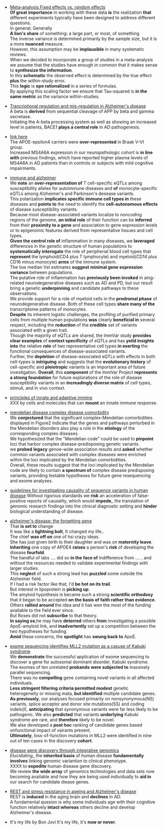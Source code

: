  * [Meta-analysis Fixed effects vs. random effects](http://www.meta-analysis.com/downloads/Meta-analysis%20fixed%20effect%20vs%20random%20effects.pdf)  
  __Of great importance__ in working with these data __is__ the realization __that__ different experiments typically have been designed to address different questions.  
  In general; Generally  
  __A lion's share__ of something: a large part, or most, of something  
  The inverse variance is determined primarily by the sample size, but it is a more __nuanced__ measure.  
  However, this assumption may be __implausible__ in many systematic reviews.  
  When we decided to incorporate a group of studies in a meta-analysis we assume that the studies have enough in common that it makes sense to __synthesize the information__.  
  In this __schematic__ the observed effect is determined by the true effect __plus__ the within-study error.  
  This __logic__ is __ope rationalized__ in a series of formulas.  
  By applying this scaling factor we ensure that Tau-squared is __in the same metric__ as the variance within-studies.  

* [Trancriptional regulation and mis-regulation in Alzheimer's disease](http://www.molecularbrain.com/content/pdf/1756-6606-6-44.pdf)  
  A beta is __derived__ from sequential cleavage of APP by beta and gamma secretase.  
  Initiating the A-beta processing system as well as showing an increased level in patients, BACE1 __plays a central role__ in AD pathogenesis.  

* [link here](http://www.sciencedirect.com/science/article/pii/S0197458014005983)  
  The APOE-epsilon4 carriers were __over-represented__ in Braak V-VI group.  
  Increased MS4A6A expression in our neuropathologic cohort is __in line with__ previous findings, which have reported higher plasma levels of MS4A6A in AD patients than in controls or subjects with mild cognitive impairments.  

* [immune and alzheimer](http://www.sciencemag.org/content/344/6183/519.long)  
  We __note__ an __over-representation of__ T cell-specific eQTLs among susceptibility alleles for autoimmune diseases and __of__ monocyte-specific eQTLs among Alzheimer's and Parkinson's desease variants.   
  This polarization __implicates specific immune cell types in__ these diseases and __points to__ the need to identify the __cell-autonomous effects__ of disease susceptibility variants.   
  Because most disease-associated variants localize to noncoding regions of the genome, __an initial role__ of their function can be __inferred__ from their __proximity to a gene__ and association to gene expression levels or to epigenomic features derived from representative tissues and cell types.  
 __Given the centrol role of__ inflammation in many diseases, we __laveraged__ differences in the genetic structure of human populations to __systematically interogate__ the role of peripherial blood cell types that __represent__ the lymphoid(CD4 plus T lymphocyte) and myeloid(CD14 plus CD16 minus monocyte) __arms__ of the immune system.  
 The low median Vst estimates __suggest__ __minimal gene expression variance__ between populations.  
 The putative role of inflammation has __previously been invoked__ in aing-related neurodegenerative diseases such as AD and PD, but our result bring a genetic __underpinning__ and candidate pathways to  these observations.  
  We provide support for a role of myeloid cells in the __prodromal phase__ of neurodegenerative disease.
  Both of these cell types __share many of the__ transcriptome patterns of monocytes.  
  __Despite__ its inherent logistic challenges, the profiling of purified primary cells from multiple human populations __was__ clearly  __beneficial in__ several respect, including the __reduction__ of the __credible__ set of variants associated with a given trait.  
  Though the majority of eQTLs are shared, the ImmVar study __provides clear examples__ of __context specificity__ of eQTLs and has __yeild insights into__ the relative __role__ of two representative cell types __in exerting__ the functional consequences of disease-associated variants.  
  Further, the __depletion__ of disease-associated eQTLs with effects in both cell-types is __intriguing__ and suggests that the __evolutionary history__ of cell-specific and __pleiotropic__ variants is an important area of future investigation.
  __Overall__, this __component__ of the ImmVar Project __represents a strong foundation__ for future explorations of the role of disease susceptibility variants in an __increadingly diverse matrix__ of cell types, stimuli, and in vivo context.  
  

* [principles of innate and adaptive immine](http://www.ncbi.nlm.nih.gov/books/NBK27090/)  
  XXX by cells and molecules that can __mount__ an innate immune response.  

* [mendelian disease complex disease comorbidity](http://www.sciencedirect.com/science/article/pii/S0092867413010246)  
  We __conjectured__ that the significant complex-Mendelian comorbidities displayed in Figure2 indicate that the genes and pathways perturbed in the Mendelian disorders also play a role in the __etiology__  of the corresponding complex diseases.  
  We hypothesized that the "Mendelian code" could be used to __pinpoint__ loci that harbor complex disease-predisposing genetic variants.  
  we __probed__ __legacy__ genoe-wide association results and __asked__ whether common variants associated with complex diseases were enriched within the loci implicated by the Mendelian comorbidities.  
  Overall, these results suggest that the loci implicated by the Mendelian code are likely to contain __a spectrum of__ complex disease predisposing variants, providing testable hypotheses for future gene resequencing and exome analyses.  

* [guidelines for investigating causality of sequence variants in human disease](http://www.nature.com/nature/journal/v508/n7497/full/nature13127.html)
  Without rigorous standards we __risk__ an acceleration of false-positive reports of causality, which would __impede___  the translation of genomic research findings into the clinical diagnostic setting and __hinder__ biological understanding of disease.  

* [alzheimer's disease: the forgetting gene](http://www.nature.com/news/alzheimer-s-disease-the-forgetting-gene-1.15342)  
 That __is set to__ change  
 It was like a __lightning bolt__, It changed my life..  
 The chief __was off on__ one of hsi crazy ideas.  
 She has just given birth to their daughter and was on __maternity leave__.  
 __Inheriting__ one copy of APOE4 __raises__ a person's __risk__ of developing the disease __fourfold__.  
 The handful of labs .... did so __in the face of__ indifference from .... , and without the resources needed to validate experimental findings with larger studies.   
 This __neglect__ of such a strong lead has __puzzled__ some outside the Alzheimer field.  
 If I had a risk factor like that, I'd __be hot on its trail__.  
 But interest in lipoprotein is __picking up__.  
 The amyloid hypothesis is became such a strong __scientific orthodoxy__ that it began to be accepted __on the basis of faith rather than  evidence__.  
 Others __rallied around__ the idea and it has won the most of the funding available to the field ever since.  
 But Roses did not __subscribe__ to that theory.  
 __In saying so__,he may have __deterred__ others __from__ investigating a possible ApoE-amyloid link, and __inadvertently__ set up a competition between the two hypotheses for funding.  
 __Amid__ these concerns, the __spotlight__ has __swung back to__ ApoE.  

* [exome sequencing identifies MLL2 mutation as a casuse of Kabuki syndrome](http://www.ncbi.nlm.nih.gov/pmc/articles/PMC2930028/)  
  We __demonstrate__ the successful application of exome sequencing to discover a gene for autosomal dominant disorder, Kabuki syndrome.  
  The exomes of ten unrelated __probands__ __were subjected to__ massively parallel sequencing.  
  There was no __compelling__ gene containing novel variants in all affected individuals.  
  __Less stringent filtering criteria permitted modest__ genetic heterogeneity or missing mata, __but identified__ multiple candidate genes.  
  __As previously__, our analyses focused primarily on nonsynonymous(NS) variants, splice acceptor and donor site mutations(SS) and coding indels(I), __anticipating__ that synonymous variants were far less likely to be pathogenic.
  We also __predicted__ that variants __underlying__ Kabuki syndrome are rare, and __therefore__ likely to be novel.  
  We alse developed a __post hoc__ ranking of candidate genes based onfunctional impact of vairants present.  
  __Ultimately__, loss-of-function mutations in MLL2 were identified in nine out of ten cases in the discovery __cohort__.  

* [disease gene discovery through integrative genomics](http://www.annualreviews.org/doi/abs/10.1146/annurev.genom.6.080604.162234)  
  _Elucidating__ the __inherited basis__ of human disease __fundamentally   involves__ linking genomic variantion to clinical phenotype.  
  XXXX to __expedite__ human disease gene discovery.  
  We review __the wide array__ of genomics technologies and data sets now becoming available and how they are being used individually to __aid in__ our search for candidate diease genes.  
*
  [REST and stress resistance in ageing and Alzheimer's disease](http://www.nature.com/nature/journal/v507/n7493/full/nature13163.html)  
  REST is __induced__ in the aging brain and __declines__ in AD.  
  A fundamental quesion is why some individuals age with their
  cognitive function relatively __intact whereas__ others decline and
  develop Alzheimer's disease.  
  

* It's my life by Bon Jovi
 It's my life, it's __now or never__.
